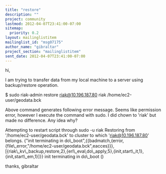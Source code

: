 ```yaml
---
title: "restore"
description: ""
project: community
lastmod: 2012-04-07T23:41:00-07:00
sitemap:
  priority: 0.2
layout: mailinglistitem
mailinglist_id: "msg07175"
author_name: "gibraltar"
project_section: "mailinglistitem"
sent_date: 2012-04-07T23:41:00-07:00
---
```


hi,

I am trying to transfer data from my local machine to a server using 
backup/restore operation. 

$ sudo riak-admin restore riak@10.196.187.80 riak /home/ec2-user/geodata.bck

Above command generates following error message. Seems like permission error, 
however I execute the command with sudo. I did chown to 'riak' but made no 
difference. Any idea why?

Attempting to restart script through sudo -u riak
Restoring from '/home/ec2-user/geodata.bck' to cluster to which 
'riak@10.196.187.80' belongs.
{"init terminating in 
do\\_boot",{{badmatch,{error,{file\\_error,"/home/ec2-user/geodata.bck",eacces}}},[{riak\\_kv\\_backup,restore,2},{erl\\_eval,do\\_apply,5},{init,start\\_it,1},{init,start\\_em,1}]}}
init terminating in do\\_boot ()


thanks,
gibraltar


